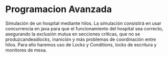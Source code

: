 # Programacion Avanzada
Simulación de un hospital mediante hilos. La simulación consistirá en usar concurrencia en java para que el funcionamiento del hospital
sea correcto, asegurando la exclusión mutua en secciones críticas, que no se produzcandeadlocks, inanición y más problemas de coordinación entre hilos.
Para ello haremos uso de Locks y Conditions, locks de escritura y monitores de mesa.
